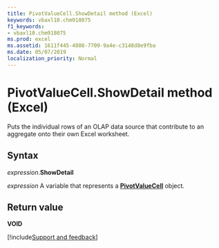 ```yaml
---
title: PivotValueCell.ShowDetail method (Excel)
keywords: vbaxl10.chm918075
f1_keywords:
- vbaxl10.chm918075
ms.prod: excel
ms.assetid: 1611f445-4808-7709-9a4e-c3148d8e9fba
ms.date: 05/07/2019
localization_priority: Normal
---
```



# PivotValueCell.ShowDetail method (Excel)

Puts the individual rows of an OLAP data source that contribute to an aggregate onto their own Excel worksheet.


## Syntax

_expression_.**ShowDetail**

_expression_ A variable that represents a **[PivotValueCell](Excel.pivotvaluecell.md)** object.


## Return value

**VOID**




[!include[Support and feedback](~/includes/feedback-boilerplate.md)]